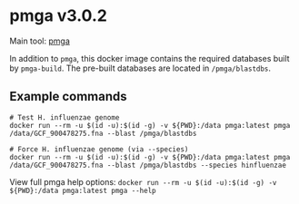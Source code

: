 # pmga v3.0.2

Main tool: [pmga](https://github.com/rpetit3/pmga)

In addition to `pmga`, this docker image contains the required databases built by `pmga-build`. The pre-built databases are located in `/pmga/blastdbs`.

## Example commands

```{bash}
# Test H. influenzae genome
docker run --rm -u $(id -u):$(id -g) -v ${PWD}:/data pmga:latest pmga /data/GCF_900478275.fna --blast /pmga/blastdbs

# Force H. influenzae genome (via --species)
docker run --rm -u $(id -u):$(id -g) -v ${PWD}:/data pmga:latest pmga /data/GCF_900478275.fna --blast /pmga/blastdbs --species hinfluenzae
```

View full pmga help options: `docker run --rm -u $(id -u):$(id -g) -v ${PWD}:/data pmga:latest pmga --help `
